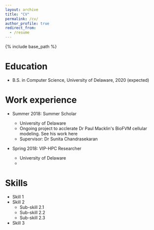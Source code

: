 ```yaml
---
layout: archive
title: "CV"
permalink: /cv/
author_profile: true
redirect_from:
  - /resume
---
```


{% include base_path %}

Education
======
* B.S. in Computer Science, University of Delaware, 2020 (expected)

Work experience
======
* Summer 2018: Summer Scholar
  * University of Delaware
  * Ongoing project to acclerate Dr Paul Macklin's BioFVM cellular modeling. See his work here
  * Supervisor: Dr Sunita Chandrasekaran
  
* Spring 2018: VIP-HPC Researcher
  * University of Delaware
  *

  
Skills
======
* Skill 1
* Skill 2
  * Sub-skill 2.1
  * Sub-skill 2.2
  * Sub-skill 2.3
* Skill 3
